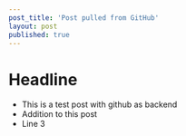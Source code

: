 ```yaml
---
post_title: 'Post pulled from GitHub'
layout: post
published: true
---
```

Headline
========

* This is a test post with github as backend
* Addition to this post
* Line 3